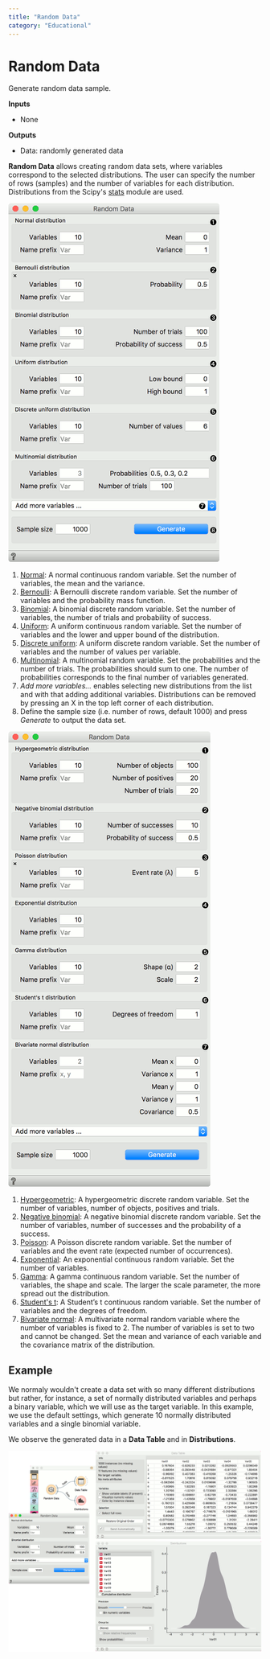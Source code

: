 ```yaml
---
title: "Random Data"
category: "Educational"
---
```

Random Data
===========

Generate random data sample.

**Inputs**

- None

**Outputs**

- Data: randomly generated data

**Random Data** allows creating random data sets, where variables correspond to the selected distributions. The user can specify the number of rows (samples) and the number of variables for each distribution. Distributions from the Scipy's [stats](https://docs.scipy.org/doc/scipy/reference/stats.html) module are used.

![](/widget-catalog/educational/images/Random-Data1-stamped.png)

1. [Normal](https://docs.scipy.org/doc/scipy/reference/generated/scipy.stats.norm.html#scipy.stats.norm): A normal continuous random variable. Set the number of variables, the mean and the variance.
2. [Bernoulli](https://docs.scipy.org/doc/scipy/reference/generated/scipy.stats.bernoulli.html#scipy.stats.bernoulli): A Bernoulli discrete random variable. Set the number of variables and the probability mass function.
3. [Binomial](https://docs.scipy.org/doc/scipy/reference/generated/scipy.stats.binom.html#scipy.stats.binom): A binomial discrete random variable. Set the number of variables, the number of trials and probability of success.
4. [Uniform](https://docs.scipy.org/doc/scipy/reference/generated/scipy.stats.uniform.html#scipy.stats.uniform): A uniform continuous random variable. Set the number of variables and the lower and upper bound of the distribution.
5. [Discrete uniform](https://docs.scipy.org/doc/scipy/reference/generated/scipy.stats.randint.html#scipy.stats.randint): A uniform discrete random variable. Set the number of variables and the number of values per variable.
6. [Multinomial](https://docs.scipy.org/doc/scipy/reference/generated/scipy.stats.multinomial.html#scipy.stats.multinomial): A multinomial random variable. Set the probabilities and the number of trials. The probabilities should sum to one. The number of probabilities corresponds to the final number of variables generated.
7. *Add more variables...* enables selecting new distributions from the list and with that adding additional variables. Distributions can be removed by pressing an X in the top left corner of each distribution.
8. Define the sample size (i.e. number of rows, default 1000) and press *Generate* to output the data set.

![](/widget-catalog/educational/images/Random-Data2-stamped.png)

1. [Hypergeometric](https://docs.scipy.org/doc/scipy/reference/generated/scipy.stats.hypergeom.html#scipy.stats.hypergeom): A hypergeometric discrete random variable. Set the number of variables, number of objects, positives and trials.
2. [Negative binomial](https://docs.scipy.org/doc/scipy/reference/generated/scipy.stats.nbinom.html#scipy.stats.nbinom): A negative binomial discrete random variable. Set the number of variables, number of successes and the probability of a success.
3. [Poisson](https://docs.scipy.org/doc/scipy/reference/generated/scipy.stats.poisson.html#scipy.stats.poisson): A Poisson discrete random variable. Set the number of variables and the event rate (expected number of occurrences).
4. [Exponential](https://docs.scipy.org/doc/scipy/reference/generated/scipy.stats.expon.html#scipy.stats.expon): An exponential continuous random variable. Set the number of variables.
5. [Gamma](https://docs.scipy.org/doc/scipy/reference/generated/scipy.stats.gamma.html#scipy.stats.gamma): A gamma continuous random variable. Set the number of variables, the shape and scale. The larger the scale parameter, the more spread out the distribution.
6. [Student's t](https://docs.scipy.org/doc/scipy/reference/generated/scipy.stats.t.html#scipy.stats.t): A Student’s t continuous random variable. Set the number of variables and the degrees of freedom.
7. [Bivariate normal](https://docs.scipy.org/doc/scipy/reference/generated/scipy.stats.multivariate_normal.html#scipy.stats.multivariate_normal): A multivariate normal random variable where the number of variables is fixed to 2. The number of variables is set to two and cannot be changed. Set the mean and variance of each variable and the covariance matrix of the distribution.

Example
-------

We normaly wouldn't create a data set with so many different distributions but rather, for instance, a set of normally distributed variables and perhaps a binary variable, which we will use as the target variable. In this example, we use the default settings, which generate 10 normally distributed variables and a single binomial variable.

We observe the generated data in a **Data Table** and in **Distributions**.

![](/widget-catalog/educational/images/Random-Data-Example.png)

